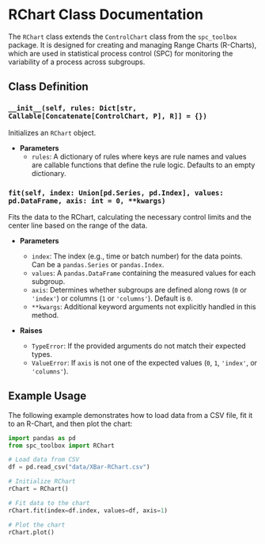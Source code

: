 # RChart Class Documentation

The `RChart` class extends the `ControlChart` class from the `spc_toolbox` package. It is designed for creating and managing Range Charts (R-Charts), which are used in statistical process control (SPC) for monitoring the variability of a process across subgroups.

## Class Definition

### `__init__(self, rules: Dict[str, Callable[Concatenate[ControlChart, P], R]] = {})`

Initializes an `RChart` object.

- **Parameters**
  - `rules`: A dictionary of rules where keys are rule names and values are callable functions that define the rule logic. Defaults to an empty dictionary.

### `fit(self, index: Union[pd.Series, pd.Index], values: pd.DataFrame, axis: int = 0, **kwargs)`

Fits the data to the RChart, calculating the necessary control limits and the center line based on the range of the data.

- **Parameters**
  - `index`: The index (e.g., time or batch number) for the data points. Can be a `pandas.Series` or `pandas.Index`.
  - `values`: A `pandas.DataFrame` containing the measured values for each subgroup.
  - `axis`: Determines whether subgroups are defined along rows (`0` or `'index'`) or columns (`1` or `'columns'`). Default is `0`.
  - `**kwargs`: Additional keyword arguments not explicitly handled in this method.

- **Raises**
  - `TypeError`: If the provided arguments do not match their expected types.
  - `ValueError`: If `axis` is not one of the expected values (`0`, `1`, `'index'`, or `'columns'`).

## Example Usage

The following example demonstrates how to load data from a CSV file, fit it to an R-Chart, and then plot the chart:

```python
import pandas as pd
from spc_toolbox import RChart

# Load data from CSV
df = pd.read_csv("data/XBar-RChart.csv")

# Initialize RChart
rChart = RChart()

# Fit data to the chart
rChart.fit(index=df.index, values=df, axis=1)

# Plot the chart
rChart.plot()
```